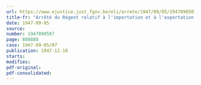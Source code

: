 ```yaml
---
url: https://www.ejustice.just.fgov.be/eli/arrete/1947/09/05/1947090507/justel
title-fr: "Arrêté du Régent relatif à l'importation et à l'exportation vers ce pays"
date: 1947-09-05
source:
number: 1947090507
page: 888888
case: 1947-09-05/07
publication: 1947-12-10
starts:
modifies:
pdf-original:
pdf-consolidated:
---
```


